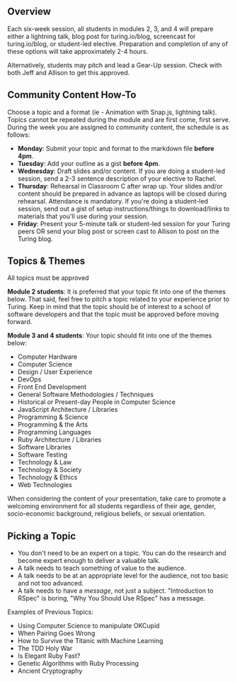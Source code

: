 ## Overview

Each six-week session, all students in modules 2, 3, and 4 will prepare either a lightning talk, blog post for turing.io/blog, screencast for turing.io/blog, or student-led elective. Preparation and completion of any of these options will take approximately 2-4 hours. 

Alternatively, students may pitch and lead a Gear-Up session. Check with both Jeff and Allison to get this approved. 

## Community Content How-To

Choose a topic and a format (ie - Animation with Snap.js, lightning talk). Topics cannot be repeated during the module and are first come, first serve. During the week you are assigned to community content, the schedule is as follows: 

* **Monday**: Submit your topic and format to the markdown file **before 4pm**. 
* **Tuesday**: Add your outline as a gist **before 4pm**.
* **Wednesday**: Draft slides and/or content. If you are doing a student-led session, send a 2-3 sentence description of your elective to Rachel.
* **Thursday**: Rehearsal in Classroom C after wrap up. Your slides and/or content should be prepared in advance as laptops will be closed during rehearsal. Attendance is mandatory. If you're doing a student-led session, send out a gist of setup instructions/things to download/links to materials that you'll use during your session. 
* **Friday**: Present your 5-minute talk or student-led session for your Turing peers OR send your blog post or screen cast to Allison to post on the Turing blog. 

## Topics & Themes

All topics must be approved 

**Module 2 students**: It is preferred that your topic fit into one of the themes below. That said, feel free to pitch a topic related to your experience prior to Turing. Keep in mind that the topic should be of interest to a school of software developers and that the topic must be approved before moving forward. 

**Module 3 and 4 students**: Your topic should fit into one of the themes below:

* Computer Hardware
* Computer Science
* Design / User Experience
* DevOps
* Front End Development
* General Software Methodologies / Techniques
* Historical or Present-day People in Computer Science
* JavaScript Architecture / Libraries
* Programming & Science
* Programming & the Arts
* Programming Languages
* Ruby Architecture / Libraries
* Software Libraries
* Software Testing
* Technology & Law
* Technology & Society
* Technology & Ethics
* Web Technologies

When considering the content of your presentation, take care to promote a welcoming environment for all students regardless of their age, gender, socio-economic background, religious beliefs, or sexual orientation. 

## Picking a Topic

* You don't need to be an expert on a topic. You can do the research and become expert enough to deliver a valuable talk.
* A talk needs to teach something of value to the audience.
* A talk needs to be at an appropriate level for the audience, not too basic and not too advanced.
* A talk needs to have a *message*, not just a subject. "Introduction to RSpec" is boring, "Why You Should Use RSpec" has a message.

Examples of Previous Topics: 

* Using Computer Science to manipulate OKCupid
* When Pairing Goes Wrong
* How to Survive the Titanic with Machine Learning
* The TDD Holy War
* Is Elegant Ruby Fast?
* Genetic Algorithms with Ruby Processing
* Ancient Cryptography
